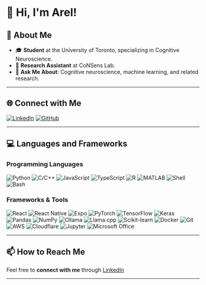 # 👋 Hi, I'm Arel!


## 🔬 About Me

- 🎓 **Student** at the University of Toronto, specializing in Cognitive Neuroscience.
- 🤖 **Research Assistant** at CoNSens Lab.
- 💬 **Ask Me About**: Cognitive neuroscience, machine learning, and related research.
---

## 🌐 Connect with Me

[![LinkedIn](https://img.shields.io/badge/LinkedIn-blue?logo=linkedin&logoColor=white)](https://www.linkedin.com/in/arelbahaencin/)
[![GitHub](https://img.shields.io/badge/GitHub-181717?logo=github&logoColor=white)](https://github.com/your-username)

---

## 💻 Languages and Frameworks

### Programming Languages

![Python](https://img.shields.io/badge/Python-3776AB?logo=python&logoColor=white)
![C/C++](https://img.shields.io/badge/C%2FC++-00599C?logo=c%2B%2B&logoColor=white)
![JavaScript](https://img.shields.io/badge/JavaScript-F7DF1E?logo=javascript&logoColor=black)
![TypeScript](https://img.shields.io/badge/TypeScript-3178C6?logo=typescript&logoColor=white)
![R](https://img.shields.io/badge/R-276DC3?logo=r&logoColor=white)
![MATLAB](https://img.shields.io/badge/MATLAB-0076A8?logo=mathworks&logoColor=white)
![Shell](https://img.shields.io/badge/Shell-89E051?logo=gnu-bash&logoColor=white)
![Bash](https://img.shields.io/badge/Bash-4EAA25?logo=gnu-bash&logoColor=white)

### Frameworks & Tools

![React](https://img.shields.io/badge/React-20232A?logo=react&logoColor=61DAFB)
![React Native](https://img.shields.io/badge/React_Native-20232A?logo=react&logoColor=61DAFB)
![Expo](https://img.shields.io/badge/Expo-000000?logo=expo&logoColor=white)
![PyTorch](https://img.shields.io/badge/PyTorch-EE4C2C?logo=pytorch&logoColor=white)
![TensorFlow](https://img.shields.io/badge/TensorFlow-FF6F00?logo=tensorflow&logoColor=white)
![Keras](https://img.shields.io/badge/Keras-D00000?logo=keras&logoColor=white)
![Pandas](https://img.shields.io/badge/Pandas-150458?logo=pandas&logoColor=white)
![NumPy](https://img.shields.io/badge/NumPy-013243?logo=numpy&logoColor=white)
![Ollama](https://img.shields.io/badge/Ollama-4C4C4C?logo=ollama&logoColor=white)
![Llama.cpp](https://img.shields.io/badge/Llama.cpp-000000?logo=llama&logoColor=white)
![Scikit-learn](https://img.shields.io/badge/Scikit--learn-F7931E?logo=scikitlearn&logoColor=white)
![Docker](https://img.shields.io/badge/Docker-2496ED?logo=docker&logoColor=white)
![Git](https://img.shields.io/badge/Git-F05032?logo=git&logoColor=white)
![AWS](https://img.shields.io/badge/AWS-232F3E?logo=amazon-aws&logoColor=white)
![Cloudflare](https://img.shields.io/badge/Cloudflare-F38020?logo=cloudflare&logoColor=white)
![Jupyter](https://img.shields.io/badge/Jupyter-F37626?logo=jupyter&logoColor=white)
![Microsoft Office](https://img.shields.io/badge/Microsoft_Office-D83B01?logo=microsoft-office&logoColor=white)

---

## 📫 How to Reach Me

Feel free to **connect with me** through [LinkedIn](https://www.linkedin.com/in/arelbahaencin/)

---
